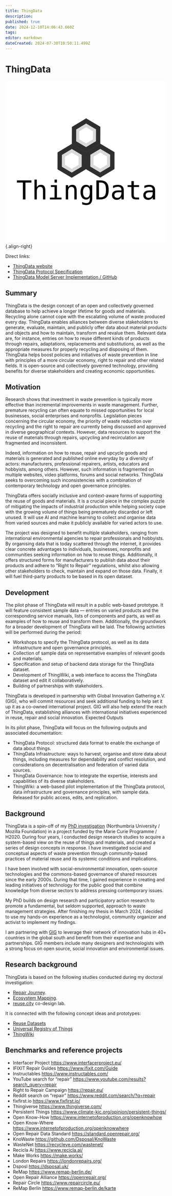 ```yaml
---
title: ThingData
description: 
published: true
date: 2024-12-10T14:06:43.660Z
tags: 
editor: markdown
dateCreated: 2024-07-30T10:50:11.499Z
---
```


# ThingData

![thingdata-logo-sq.png](/thingdata-logo-sq.png){.align-right}

Direct links:

- [ThingData website](https://thingdata.org)
- [ThingData Protocol Specification](https://github.com/reuse-city/thingdata-server/wiki/ThingData-Protocol-Specification)
- [ThingData Model Server Implementation / GitHub](https://github.com/reuse-city/thingdata-server)

## Summary

ThingData is the design concept of an open and collectively governed database to help achieve a longer lifetime for goods and materials. Recycling alone cannot cope with the escalating volume of waste produced every day. ThingData enables alliances between diverse stakeholders to generate, evaluate, maintain, and publicly offer data about material products and objects and how to maintain, transform and revalue them. Relevant data are, for instance, entries on how to reuse different kinds of products through repairs, adaptations, replacements and substitutions, as well as the appropriate measures for properly recycling and disposing of them. ThingData helps boost policies and initiatives of waste prevention in line with principles of a more circular economy, right to repair and other related fields. It is open-source and collectively governed technology, providing benefits for diverse stakeholders and creating economic opportunities.

## Motivation

Research shows that investment in waste prevention is typically more effective than incremental improvements in waste management. Further, premature recycling can often equate to missed opportunities for local businesses, social enterprises and nonprofits. Legislation pieces concerning the circular economy, the priority of waste reduction over recycling and the right to repair are currently being discussed and approved in diverse geographical contexts. However, data resources to support the reuse of materials through repairs, upcycling and recirculation are fragmented and inconsistent.

Indeed, information on how to reuse, repair and upcycle goods and materials is generated and published online everyday by a diversity of actors: manufacturers, professional repairers, artists, educators and hobbyists, among others. However, such information is fragmented on multiple websites, video platforms, forums and social networks. ThingData seeks to overcoming such inconsistencies with a combination of contemporary technology and open governance principles.

ThingData offers socially inclusive and context-aware forms of supporting the reuse of goods and materials. It is a crucial piece in the complex puzzle of mitigating the impacts of industrial production while helping society cope with the growing volume of things being prematurely discarded or left unused. It will use AI and machine learning to collect and organise data from varied sources and make it publicly available for varied actors to use.

The project was designed to benefit multiple stakeholders, ranging from international environmental agencies to repair professionals and hobbyists. By organising data that is today scattered through the internet, it provides clear concrete advantages to individuals, businesses, nonprofits and communities seeking information on how to reuse things. Additionally, it offers structured forms for manufacturers to publish data about their products and adhere to “Right to Repair” regulations, whilst also allowing other stakeholders to check, maintain and expand on those data. Finally, it will fuel third-party products to be based in its open dataset.

## Development

The pilot phase of ThingData will result in a public web-based prototype. It will feature consistent sample data — entries on varied products and the corresponding service manuals, lists of components and parts, as well as examples of how to reuse and transform them. Additionally, the groundwork for a broader development of ThingData will be laid. The following activities will be performed during the period:

- Workshops to specify the ThingData protocol, as well as its data infrastructure and open governance principles.
- Collection of sample data on representative examples of relevant goods and materials.
- Specification and setup of backend data storage for the ThingData dataset.
- Development of ThingWiki, a web interface to access the ThingData dataset and edit it collaboratively.
- Building of partnerships with stakeholders.

ThingData is developed in partnership with Global Innovation Gathering e.V. (GIG), who will commit resources and seek additional funding to help set it up it as a co-owned international project. GIG will also help extend the reach of ThingData, establishing alliances with international initiatives experienced in reuse, repair and social innovation.
Expected Outputs

In its pilot phase, ThingData will focus on the following outputs and associated documentation:

- ThingData Protocol: structured data format to enable the exchange of data about things.
- ThingData Infrastructure: ways to harvest, organise and store data about things, including measures for dependability and conflict resolution, and considerations on decentralisation and federation of varied data sources.
- ThingData Governance: how to integrate the expertise, interests and capabilities of its diverse stakeholders.
- ThingWiki: a web-based pilot implementation of the ThingData protocol, data infrastructure and governance principles, with sample data. Released for public access, edits, and replication.

## Background

ThingData is a spin-off of my [PhD investigation](/opendott) (Northumbria University / Mozilla Foundation) in a project funded by the Marie Curie Programme / H2020. During four years, I conducted design research studies to acquire a system-based view on the reuse of things and materials, and created a series of design concepts in response. I have investigated social and conceptual aspects of waste prevention through community-based practices of material reuse and its systemic conditions and implications.

I have been involved with social-environmental innovation, open-source technologies and the commons-based governance of shared resources since the early 2000s. During that time, I gained experience in creating and leading initiatives of technology for the public good that combine knowledge from diverse sectors to address pressing contemporary issues.

My PhD builds on design research and participatory action research to promote a fundamental, but seldom supported, approach to waste management strategies. After finishing my thesis in March 2024, I decided to use my hands-on experience as a technologist, community organizer and activist to implement my findings.

I am partnering with [GIG](https://globalinnovationgathering.org) to leverage their network of innovation hubs in 40+ countries in the global south and benefit from their expertise and partnerships. GIG members include many designers and technologists with a strong focus on open source, social innovation and environmental issues.

## Research background

ThingData is based on the following studies conducted during my doctoral investigation: 

- [Repair Journey](/opendott/studies/repair-journey).
- [Ecosystem Mapping](/opendott/studies/ecosystem-mapping).
- [reuse.city](/opendott/studies/reuse-city) co-design lab.

It is connected with the following concept ideas and prototypes:

- [Reuse Datasets](/opendott/concepts/reuse-datasets)
- [Universal Registry of Things](/opendott/concepts/universal-registry-things)
- [ThingWiki](/opendott/prototypes/thingwiki)

## Benchmarks and reference projects

- Interfacer Project https://www.interfacerproject.eu/
- IFIXIT Repair Guides https://www.ifixit.com/Guide 
- Instructables https://www.instructables.com/ 
- YouTube search for “repair” https://www.youtube.com/results?search_query=repair 
- Right to Repair Campaign  https://repair.eu/ 
- Reddit search on “repair” https://www.reddit.com/search/?q=repair 
- fixfirst.io https://www.fixfirst.io/ 
- Thingiverse https://www.thingiverse.com/ 
- Persistent Things https://www.climate-kic.org/opinion/persistent-things/ 
- Open Know-How https://www.internetofproduction.org/openknowhow 
- Open Know-Where https://www.internetofproduction.org/openknowwhere 
- Open Repair Data Standard https://standard.openrepair.org/ 
- KnoWaste https://github.com/Dsposal/KnoWaste 
- WasteNet https://recycleye.com/wastenet/ 
- Recicla Aí https://www.recicla.ai/ 
- Make Works https://make.works/ 
- London Repairs https://londonrepairs.org/ 
- Dsposl https://dsposal.uk/
- ReMap https://www.remap-berlin.de/ 
- Open Repair Alliance https://openrepair.org/ 
- Repair Circle https://www.repaircircle.eu/ 
- ReMap Berlin https://www.remap-berlin.de/karte 